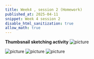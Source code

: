 ```yaml
---
title: Week4 , session 2 (Homework)
published_at: 2025-04-11
snippet: Week 4 session 2
disable_html_sanitization: true
allow_math: true
---
```

**Thumbsnail sketching activity**
![picture](1.png)

![picture](2.png)
![picture](3.png)
![picture](4.png)
